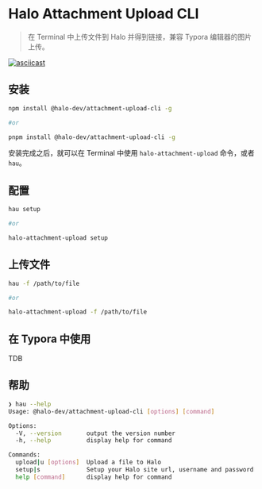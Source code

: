 # Halo Attachment Upload CLI

> 在 Terminal 中上传文件到 Halo 并得到链接，兼容 Typora 编辑器的图片上传。

[![asciicast](https://asciinema.org/a/NVnIamnx3WrQNnDSOHKLDqDic.svg)](https://asciinema.org/a/NVnIamnx3WrQNnDSOHKLDqDic)

## 安装

```bash
npm install @halo-dev/attachment-upload-cli -g

#or 

pnpm install @halo-dev/attachment-upload-cli -g
```

安装完成之后，就可以在 Terminal 中使用 `halo-attachment-upload` 命令，或者 `hau`。

## 配置

```bash
hau setup

#or

halo-attachment-upload setup
```

## 上传文件

```bash
hau -f /path/to/file

#or

halo-attachment-upload -f /path/to/file
```

## 在 Typora 中使用

TDB

## 帮助

```bash
❯ hau --help
Usage: @halo-dev/attachment-upload-cli [options] [command]

Options:
  -V, --version       output the version number
  -h, --help          display help for command

Commands:
  upload|u [options]  Upload a file to Halo
  setup|s             Setup your Halo site url, username and password
  help [command]      display help for command
```
